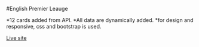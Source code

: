 #English Premier Leauge

*12 cards added from API.
*All data are dynamically added.
*for design and responsive, css and bootstrap is used.

[Live site](https://optimistic-jones-e97829.netlify.app)


